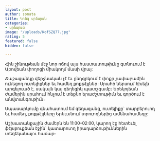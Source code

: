 ```yaml
---
layout: post
author: sonata
title: Կոնգ սրճարան
categories:
- սրճարան
image: "/uploads/KofSZQ77.jpg"
rating: 5
featured: false
hidden: false

---
```

Հին շինութեան մէջ նոր ոճով այս հաստատութիւնը գտնուում է Աբովեան փողոցի միակողմ մասի վրայ:

Ճաշացանկը վերջնական չէ եւ ընդգրկում է փոքր չափաբաժին ունեցող ուտելիքներ եւ համեղ քոքթէյլներ։ Սրահի ներսում ծխելն արգելուած է, սակայն կայ գեղեցիկ պատշգամբ։ Երեկոյեան ժամերին սրահում հնչում է տեքնո երաժշտութիւն եւ գործում է անվտանգութիւն։

Սպասարկումը գնահատում եմ գեղազանց, ուտելիքը\` տարբերուող եւ համեղ, քոքթէյլները Երեւանում տրուողներից ամենահամեղը։

Աշխատանքային ժամերն են 11:00–02:00, կարող էք հետեւել ֆէյսբուքեան էջին\` կատարուող իրադարձութիւններին տեղեկանալու համար։